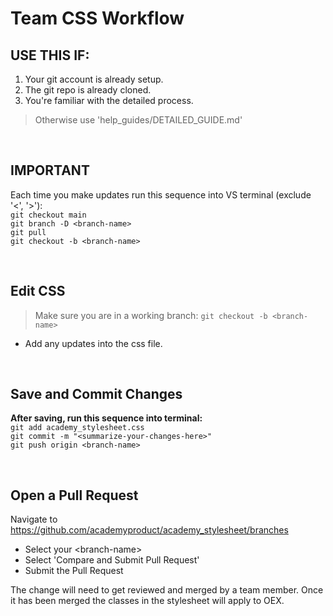 # Team CSS Workflow

## USE THIS IF:
1. Your git account is already setup.
2. The git repo is already cloned.
3. You're familiar with the detailed process.
> Otherwise use 'help_guides/DETAILED_GUIDE.md'


&nbsp;

## IMPORTANT
Each time you make updates run this sequence into VS terminal (exclude '<', '>'):\
`git checkout main`\
`git branch -D <branch-name>`\
`git pull`\
`git checkout -b <branch-name>`


&nbsp;

## Edit CSS
> Make sure you are in a working branch: `git checkout -b <branch-name>`
- Add any updates into the css file.

&nbsp;

## Save and Commit Changes
**After saving, run this sequence into terminal:**\
`git add academy_stylesheet.css`\
`git commit -m "<summarize-your-changes-here>"`\
`git push origin <branch-name>`

&nbsp;

## Open a Pull Request
Navigate to https://github.com/academyproduct/academy_stylesheet/branches
- Select your \<branch-name>
- Select 'Compare and Submit Pull Request'
- Submit the Pull Request

The change will need to get reviewed and merged by a team member. Once it has been merged the classes in the stylesheet will apply to OEX.